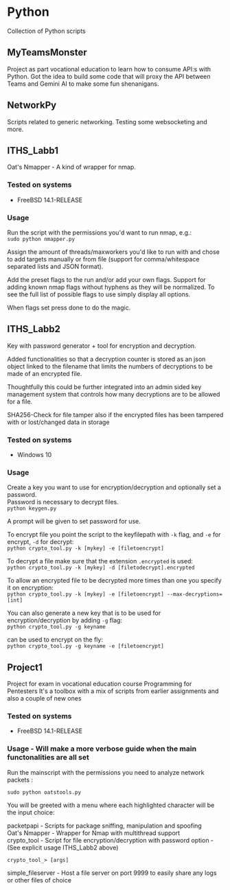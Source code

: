 # Python
Collection of Python scripts

## MyTeamsMonster
Project as part vocational education to learn how to consume API:s with Python.
Got the idea to build some code that will proxy the API between Teams and Gemini AI
to make some fun shenanigans.

## NetworkPy
Scripts related to generic networking. Testing some websocketing and more.

## ITHS_Labb1
Oat's Nmapper - A kind of wrapper for nmap.

### Tested on systems
* FreeBSD 14.1-RELEASE

### Usage
Run the script with the permissions you'd want to run nmap, e.g.:<br/>
`sudo python nmapper.py`<br/>

Assign the amount of threads/maxworkers you'd like to run with
and chose to add targets manually or from file (support for comma/whitespace separated lists and JSON format).

Add the preset flags to the run and/or add your own flags.
Support for adding known nmap flags without hyphens as they will be normalized.
To see the full list of possible flags to use simply display all options.

When flags set press done to do the magic.

## ITHS_Labb2
Key with password generator + tool for encryption and decryption. <br/>

Added functionalities so that a decryption counter is stored as an json object
linked to the filename that limits the numbers of decryptions to be made of an 
encrypted file.

Thoughtfully this could be further integrated into an admin sided key management system
that controls how many decryptions are to be allowed for a file.

SHA256-Check for file tamper also if the encrypted files has been tampered with or lost/changed data
in storage

### Tested on systems
* Windows 10

### Usage
Create a key you want to use for encryption/decryption and optionally set a password. <br/>
Password is necessary to decrypt files. <br/>
`python keygen.py` <br/>

A prompt will be given to set password for use.

To encrypt file you point the script to the keyfilepath with `-k` flag,
and `-e` for encrypt, `-d` for decrypt: <br/>
`python crypto_tool.py -k [mykey] -e [filetoencrypt]` <br/>

To decrypt a file make sure that the extension `.encrypted` is used: <br/>
`python crypto_tool.py -k [mykey] -d [filetodecrypt].encrypted` <br/>

To allow an encrypted file to be decrypted more times than one you specify it on encryption: <br/>
`python crypto_tool.py -k [mykey] -e [filetoencrypt] --max-decryptions=[int]` <br/>

You can also generate a new key that is to be used for encryption/decryption by adding `-g` flag: <br/>
`python crypto_tool.py -g keyname` <br/>

can be used to encrypt on the fly: <br/>
`python crypto_tool.py -g keyname -e [filetoencrypt]`

## Project1
Project for exam in vocational education course Programming for Pentesters
It's a toolbox with a mix of scripts from earlier assignments and also a couple of new ones

### Tested on systems
* FreeBSD 14.1-RELEASE

### Usage  - Will make a more verbose guide when the main functonalities are all set
Run the mainscript with the permissions you need to analyze network packets : <br/>

`sudo python oatstools.py` <br/>

You will be greeted with a menu where each highlighted character will be the input choice: <br/>

packetpapi - Scripts for package sniffing, manipulation and spoofing <br/>
Oat's Nmapper - Wrapper for Nmap with multithread support <br/>
crypto_tool - Script for file encryption/decryption with password option - (See explicit usage ITHS_Labb2 above) <br/>

`crypto_tool_> [args]`

simple_fileserver - Host a file server on port 9999 to easily share any logs or other files of choice



